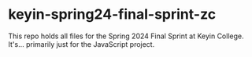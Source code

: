 # keyin-spring24-final-sprint-zc
This repo holds all files for the Spring 2024 Final Sprint at Keyin College. It's... primarily just for the JavaScript project.
